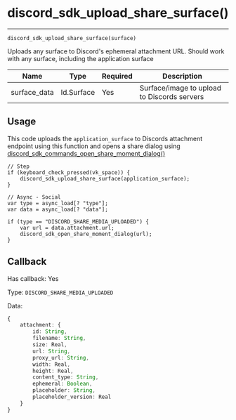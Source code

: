 # discord_sdk_upload_share_surface()
---
`discord_sdk_upload_share_surface(surface)`

Uploads any surface to Discord's ephemeral attachment URL. Should work with any surface, including the application surface

| Name | Type | Required | Description |
| - | - | - | - |
| surface_data | Id.Surface | Yes | Surface/image to upload to Discords servers |

## Usage

This code uploads the `application_surface` to Discords attachment endpoint using this function and opens a share dialog using [discord_sdk_commands_open_share_moment_dialog()](discord_sdk_commands_open_share_moment_dialog.md)
```gml
// Step
if (keyboard_check_pressed(vk_space)) {
    discord_sdk_upload_share_surface(application_surface);
}

// Async - Social
var type = async_load[? "type"];
var data = async_load[? "data"];

if (type == "DISCORD_SHARE_MEDIA_UPLOADED") {
    var url = data.attachment.url;
    discord_sdk_open_share_moment_dialog(url);
}

```

## Callback

Has callback: Yes

Type: `DISCORD_SHARE_MEDIA_UPLOADED`

Data:

```ts
{
    attachment: {
        id: String,
        filename: String,
        size: Real,
        url: String,
        proxy_url: String,
        width: Real,
        height: Real,
        content_type: String,
        ephemeral: Boolean,
        placeholder: String,
        placeholder_version: Real
    }
}
```